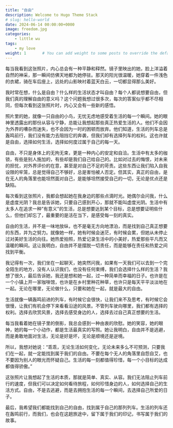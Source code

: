 ```yaml
---
title: "自由"
description: Welcome to Hugo Theme Stack
# slug: hello-world
date: 2024-06-14 00:00:00+0000
image: freedom.jpg
categories:
    - little wu
tags:
    - my love
weight: 1       # You can add weight to some posts to override the default sorting (date descending)
---
```



每当我看到这张照片，内心总会有一种平静和释然。镜子里映出的她，脸上洋溢着自然的神采，那一瞬间仿佛天地都为她停驻。那天的阳光很温暖，她穿着一件浅色的衣裙，骑在车后座上，远处的山影映衬着蓝天白云，一切都显得那么美好。

我时常在想，什么是自由？什么样的生活状态才叫自由？每个人都说想要自由，但我们真的理解自由的意义吗？这个问题我想过很多次，每次的答案似乎都不尽相同，但每次看到这张照片时，内心又会有一些新的感悟。

照片里的她，就像一只自由的小鸟，无忧无虑地感受着生活的每一个瞬间。她的眼神里透露出的那份从容与宁静，总能让我想起那些真正热爱生活的人。他们不会因为外界的嘈杂而迷失，也不会因为一时的困顿而放弃。他们知道，生活的列车总是轰鸣前行，我们没有能力去阻挡它的奔袭，但我们却有选择列车的权利。这也许就是自由，选择如何生活，选择如何度过属于自己的每一天。

自由，不只是身体上的无拘无束，更是一种内心的安定和自洽。生活中有太多的枷锁，有些是别人施加的，有些却是我们自己给自己的。比如对过去的悔恨，对未来的担忧，对外界评价的在意，甚至是对自己不足的苛责。这些东西让我们陷入自我设限的牢笼，总是觉得自己不够好，总是害怕被人否定。但其实，真正的自由，是在无人的角落里也能坦然面对自己，是能够坦然接受自己的一切，无论是优点还是缺陷。

每次看到这张照片，我都会想起她在我身边的那些点滴时光。她偶尔会问我，什么是虚度光阴？我总是告诉她，只要自己感到开心，那就不能叫虚度光阴。生活中有太多人在追求一种"有意义"的生活，总是想要达到某个目标，总是想要证明些什么，但他们却忘了，最重要的是活在当下，是感受每一刻的真实。

自由的生活，并不是一味地放纵，也不是毫无方向地漂泊，而是找到自己真正想要的东西，并为之努力。就像她一样，她有时候会迷茫，有时候会累，但她从未停止过对美好生活的向往。她热爱拍照，热爱记录生活中的小美好，热爱那些平凡而又温暖的瞬间。这让我明白，自由并不是摆脱一切责任，而是能够在责任和热爱之间找到平衡。

我记得有一次，我们坐在一起聊天，她突然问我，如果有一天我们可以去到一个完全陌生的地方，没有人认识我们，也没有任何束缚，我们会选择什么样的生活？我想了很久，最后告诉她，我还是想和她一起，过一种简单而幸福的日子。也许是在一个小镇上开一家咖啡馆，也许是在乡村里种花种草，也许只是每天平平淡淡地在一起。无论在哪里，无论做什么，只要和她在一起，就是最大的自由。

生活就像一辆轰鸣前进的列车，有时候它会很快，让我们来不及思考，有时候它会很慢，让我们有机会停下来看看沿途的风景。不管列车驶向哪里，我们都有选择的权利。选择去欣赏风景，选择去感受身边的人，选择去过自己真正想要的生活。

每当我看着她在镜子里的倒影，我总会感到一种由衷的欣慰。她的笑容，她的眼神，她的每一个小动作，都是生活最真实的写照。她让我明白，自由并不是逃避，而是勇敢地面对生活，无论是好是坏，无论是顺境还是逆境。

所以，我想对她说：“乖乖，无论生活如何变化，无论未来多么不可预测，只要我们在一起，就一定能找到属于我们的自由。不要在每个无人的角落里自怨自艾，也不要因为别人的眼光而怀疑自己。生活的每一刻都值得珍惜，每一个小目标的达成都值得骄傲。”

这张照片让我想起了生活的本质，那就是简单、真实、从容。我们无法阻止列车前行的速度，但我们可以决定如何看待旅程，如何珍惜身边的人，如何选择自己的生活方式。自由，不是去逃避，而是去拥抱生活的每一个瞬间，去选择自己所爱的日子。

最后，我希望我们都能找到自己的自由，找到属于自己的那列列车。生活的列车还在轰鸣前行，而我们，也会在这趟旅途中，留下属于我们的印记，书写属于我们的故事。